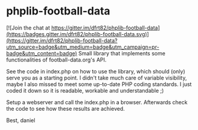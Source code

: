 # phplib-football-data

[![Join the chat at https://gitter.im/dfrt82/phplib-football-data](https://badges.gitter.im/dfrt82/phplib-football-data.svg)](https://gitter.im/dfrt82/phplib-football-data?utm_source=badge&utm_medium=badge&utm_campaign=pr-badge&utm_content=badge)
Small library that implements some functionalities of football-data.org's API.

See the code in index.php on how to use the library, which should (only) serve you as a starting point. I didn't take much care of variable visibility, maybe I also missed to meet some up-to-date PHP coding standards. I just coded it down so it is readable, workable and understandable ;)

Setup a webserver and call the index.php in a browser. Afterwards check the code to see how these results are achieved.

Best,
daniel
